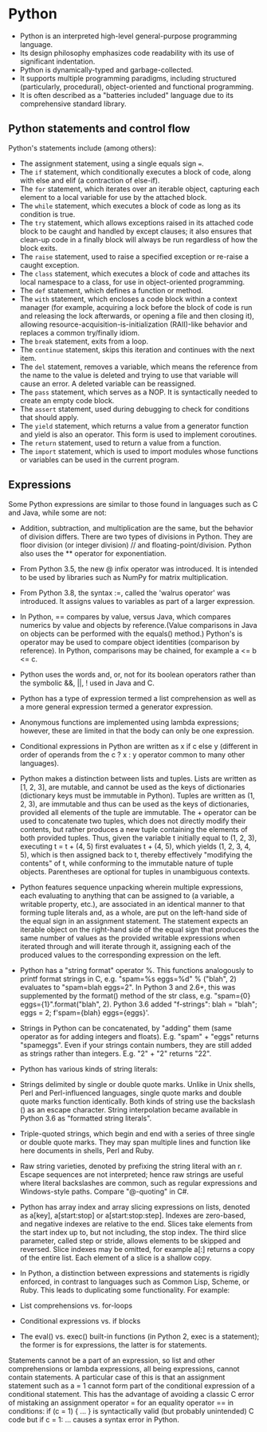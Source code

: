 # Python

* Python is an interpreted high-level general-purpose programming language.
* Its design philosophy emphasizes code readability with its use of significant indentation. 
* Python is dynamically-typed and garbage-collected.
* It supports multiple programming paradigms, including structured (particularly, procedural), object-oriented and functional programming.
* It is often described as a "batteries included" language due to its comprehensive standard library.

## Python statements and control flow

Python's statements include (among others):

* The assignment statement, using a single equals sign `=`.
* The `if` statement, which conditionally executes a block of code, along with else and elif (a contraction of else-if).
* The `for` statement, which iterates over an iterable object, capturing each element to a local variable for use by the attached block.
* The `while` statement, which executes a block of code as long as its condition is true.
* The `try` statement, which allows exceptions raised in its attached code block to be caught and handled by except clauses; it also ensures that clean-up code in a finally block will always be run regardless of how the block exits.
* The `raise` statement, used to raise a specified exception or re-raise a caught exception.
* The `class` statement, which executes a block of code and attaches its local namespace to a class, for use in object-oriented programming.
* The `def` statement, which defines a function or method.
* The `with` statement, which encloses a code block within a context manager (for example, acquiring a lock before the block of code is run and releasing the lock afterwards, or opening a file and then closing it), allowing resource-acquisition-is-initialization (RAII)-like behavior and replaces a common try/finally idiom.
* The `break` statement, exits from a loop.
* The `continue` statement, skips this iteration and continues with the next item.
* The `del` statement, removes a variable, which means the reference from the name to the value is deleted and trying to use that variable will cause an error. A deleted variable can be reassigned.
* The `pass` statement, which serves as a NOP. It is syntactically needed to create an empty code block.
* The `assert` statement, used during debugging to check for conditions that should apply.
* The `yield` statement, which returns a value from a generator function and yield is also an operator. This form is used to implement coroutines.
* The `return` statement, used to return a value from a function.
* The `import` statement, which is used to import modules whose functions or variables can be used in the current program.


## Expressions

Some Python expressions are similar to those found in languages such as C and Java, while some are not:

* Addition, subtraction, and multiplication are the same, but the behavior of division differs. There are two types of divisions in Python. They are floor division (or integer division) // and floating-point/division. Python also uses the ** operator for exponentiation.
* From Python 3.5, the new @ infix operator was introduced. It is intended to be used by libraries such as NumPy for matrix multiplication.
* From Python 3.8, the syntax :=, called the 'walrus operator' was introduced. It assigns values to variables as part of a larger expression.
* In Python, == compares by value, versus Java, which compares numerics by value and objects by reference.(Value comparisons in Java on objects can be performed with the equals() method.) Python's is operator may be used to compare object identities (comparison by reference). In Python, comparisons may be chained, for example a <= b <= c.
* Python uses the words and, or, not for its boolean operators rather than the symbolic &&, ||, ! used in Java and C.
* Python has a type of expression termed a list comprehension as well as a more general expression termed a generator expression.
* Anonymous functions are implemented using lambda expressions; however, these are limited in that the body can only be one expression.
* Conditional expressions in Python are written as x if c else y (different in order of operands from the c ? x : y operator common to many other languages).
* Python makes a distinction between lists and tuples. Lists are written as [1, 2, 3], are mutable, and cannot be used as the keys of dictionaries (dictionary keys must be immutable in Python). Tuples are written as (1, 2, 3), are immutable and thus can be used as the keys of dictionaries, provided all elements of the tuple are immutable. The + operator can be used to concatenate two tuples, which does not directly modify their contents, but rather produces a new tuple containing the elements of both provided tuples. Thus, given the variable t initially equal to (1, 2, 3), executing t = t + (4, 5) first evaluates t + (4, 5), which yields (1, 2, 3, 4, 5), which is then assigned back to t, thereby effectively "modifying the contents" of t, while conforming to the immutable nature of tuple objects. Parentheses are optional for tuples in unambiguous contexts.
* Python features sequence unpacking wherein multiple expressions, each evaluating to anything that can be assigned to (a variable, a writable property, etc.), are associated in an identical manner to that forming tuple literals and, as a whole, are put on the left-hand side of the equal sign in an assignment statement. The statement expects an iterable object on the right-hand side of the equal sign that produces the same number of values as the provided writable expressions when iterated through and will iterate through it, assigning each of the produced values to the corresponding expression on the left.
* Python has a "string format" operator %. This functions analogously to printf format strings in C, e.g. "spam=%s eggs=%d" % ("blah", 2) evaluates to "spam=blah eggs=2". In Python 3 and 2.6+, this was supplemented by the format() method of the str class, e.g. "spam={0} eggs={1}".format("blah", 2). Python 3.6 added "f-strings": blah = "blah"; eggs = 2; f'spam={blah} eggs={eggs}'.
* Strings in Python can be concatenated, by "adding" them (same operator as for adding integers and floats). E.g. "spam" + "eggs" returns "spameggs". Even if your strings contain numbers, they are still added as strings rather than integers. E.g. "2" + "2" returns "22".
* Python has various kinds of string literals:
* Strings delimited by single or double quote marks. Unlike in Unix shells, Perl and Perl-influenced languages, single quote marks and double quote marks function identically. Both kinds of string use the backslash (\) as an escape character. String interpolation became available in Python 3.6 as "formatted string literals".
* Triple-quoted strings, which begin and end with a series of three single or double quote marks. They may span multiple lines and function like here documents in shells, Perl and Ruby.
* Raw string varieties, denoted by prefixing the string literal with an r. Escape sequences are not interpreted; hence raw strings are useful where literal backslashes are common, such as regular expressions and Windows-style paths. Compare "@-quoting" in C#.
* Python has array index and array slicing expressions on lists, denoted as a[key], a[start:stop] or a[start:stop:step]. Indexes are zero-based, and negative indexes are relative to the end. Slices take elements from the start index up to, but not including, the stop index. The third slice parameter, called step or stride, allows elements to be skipped and reversed. Slice indexes may be omitted, for example a[:] returns a copy of the entire list. Each element of a slice is a shallow copy.
* In Python, a distinction between expressions and statements is rigidly enforced, in contrast to languages such as Common Lisp, Scheme, or Ruby. This leads to duplicating some functionality. For example:

* List comprehensions vs. for-loops
* Conditional expressions vs. if blocks
* The eval() vs. exec() built-in functions (in Python 2, exec is a statement); the former is for expressions, the latter is for statements.

Statements cannot be a part of an expression, so list and other comprehensions or lambda expressions, all being expressions, cannot contain statements. A particular case of this is that an assignment statement such as a = 1 cannot form part of the conditional expression of a conditional statement. This has the advantage of avoiding a classic C error of mistaking an assignment operator = for an equality operator == in conditions: if (c = 1) { ... } is syntactically valid (but probably unintended) C code but if c = 1: ... causes a syntax error in Python.
